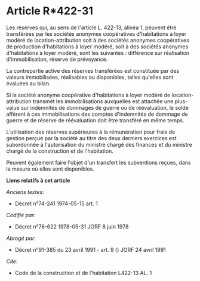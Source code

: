 # Article R*422-31

Les réserves qui, au sens de l'article L. 422-13, alinéa 1, peuvent être transférées par les sociétés anonymes coopératives
d'habitations à loyer modéré de location-attribution soit à des sociétés anonymes coopératives de production d'habitations à
loyer modéré, soit à des sociétés anonymes d'habitations à loyer modéré, sont les suivantes : différence sur réalisation
d'immobilisation, réserve de prévoyance.

La contrepartie active des réserves transférées est constituée par des valeurs immobilisées, réalisables ou disponibles,
telles qu'elles sont évaluées au bilan.

Si la société anonyme coopérative d'habitations à loyer modéré de location-attribution transmet les immobilisations
auxquelles est attachée une plus-value sur indemnités de dommages de guerre ou de réévaluation, le solde afférent à ces
immobilisations des comptes d'indemnités de dommage de guerre et de réserve de réévaluation doit être transféré en même
temps.

L'utilisation des réserves supérieures à la rémunération pour frais de gestion perçue par la société au titre des deux
derniers exercices est subordonnée à l'autorisation du ministre chargé des finances et du ministre chargé de la construction
et de l'habitation.

Peuvent également faire l'objet d'un transfert les subventions reçues, dans la mesure où elles sont disponibles.

**Liens relatifs à cet article**

_Anciens textes_:

  - Décret n°74-241 1974-05-15 art. 1

_Codifié par_:

  - Décret n°78-622 1978-05-31 JORF 8 juin 1978

_Abrogé par_:

  - Décret n°91-385 du 23 avril 1991 - art. 9 () JORF 24 avril 1991

_Cite_:

  - Code de la construction et de l'habitation L422-13 AL. 1
